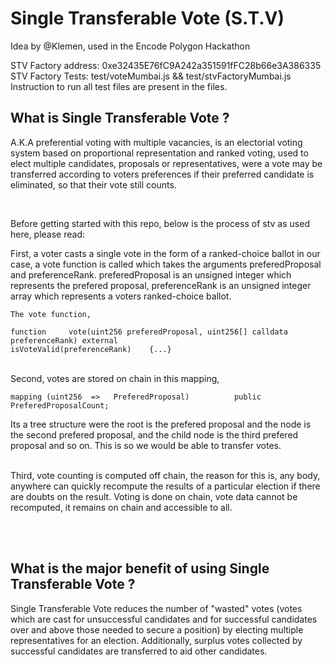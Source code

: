 # Single Transferable Vote (S.T.V)


Idea by @Klemen, used in the Encode Polygon Hackathon<br>

STV Factory address: 0xe32435E76fC9A242a351591fFC28b66e3A386335<br> 
STV Factory Tests: test/voteMumbai.js && test/stvFactoryMumbai.js<br> 
Instruction to run all test files are present in the files.

## What is Single Transferable Vote ?

A.K.A preferential voting with multiple vacancies, is an electorial voting system based on proportional representation and ranked voting, used to elect multiple candidates, proposals or representatives, were a
vote may be transferred according to voters preferences if their preferred candidate is eliminated, so that their vote still counts.

<br>

Before getting started with this repo, below is the process of stv as used here, please read:

First, a voter casts a single vote in the form of a ranked-choice ballot in our case,
a vote function is called which takes the arguments preferedProposal and preferenceRank. 
preferedProposal is an unsigned integer which represents the prefered proposal, 
preferenceRank is an unsigned integer array which represents a voters ranked-choice ballot.

    The vote function,

    function     vote(uint256 preferedProposal, uint256[] calldata preferenceRank) external
    isVoteValid(preferenceRank)    {...}

<br>
Second, votes are stored on chain in this mapping,

    mapping (uint256  =>   PreferedProposal)          public PreferedProposalCount;

Its a tree structure were the root is the prefered proposal and the node is the second prefered proposal,
and the child node is the third prefered proposal and so on. This is so we would be able to transfer votes.

<br>
Third, vote counting is computed off chain, the reason for this is, any body, anywhere can quickly recompute the results of a particular election if there are doubts on the result. Voting is done on chain, vote data cannot be recomputed, it remains on chain and accessible to all.


<br> <br>

## What is the major benefit of using Single Transferable Vote ?

Single Transferable Vote reduces the number of "wasted" votes (votes which are cast for unsuccessful candidates and for successful candidates over and above those needed to secure a position) by electing multiple representatives for an election. Additionally, surplus votes collected by successful candidates are transferred to aid other candidates.